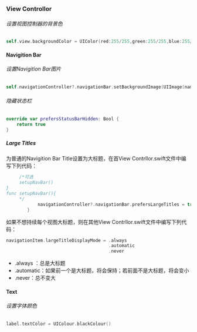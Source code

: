 ### View Controllor

###### 设置视图控制器的背景色

```swift
self.view.backgroundColor = UIColor(red:255/255,green:255/255,blue:255/255,alpha:1) 
```

#### Navigition Bar

###### 设置Navigition Bar图片

```swift
self.navigationController?.navigationBar.setBackgroundImage(UIImage(named: "Background"), for: UIBarMetrics.default)
```

###### 隐藏状态栏

```swift
override var prefersStatusBarHidden: Bool {
    return true
}
```

##### Large Titles

为普通的Navigition Bar Title设置为大标题，在首View Contrllor.swift文件中编写下列代码：

```swift
     /*可选
     setupNavBar()
}
func setupNavBar(){
     */
            navigationController?.navigationBar.prefersLargeTitles = true
        }
```

如果不想持续每个视图大标题，则在其他View Contrllor.swift文件中编写下列代码：

```swift
navigationItem.largeTitleDisplayMode = .always
                                       .automatic
                                       .never
```

- .always ：总是大标题
- .automatic：如果前一个是大标题，将会保持；若前面不是大标题，将会变小
- .never：总不变大

#### Text

###### 设置字体颜色

```swift
label.textColor = UIColour.blackColour()
```

### 
